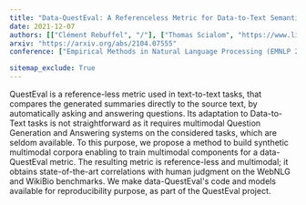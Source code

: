 ```yaml
---
title: "Data-QuestEval: A Referenceless Metric for Data-to-Text Semantic Evaluation"
date: 2021-12-07
authors: [["Clément Rebuffel", "/"], ["Thomas Scialom", "https://www.linkedin.com/in/tscialom/"], ["Laure Soulier", "https://mlia.lip6.fr/soulier/"], ["Benjamin Piwowarski", "http://www.piwowarski.fr/"], ["Sylvain Lamprier", "https://www.linkedin.com/in/sylvain-lamprier-99666a74/"], ["Jacopo Staiano", "https://www.staiano.net/"], ["Geoffrey Scoutheeten", "https://fr.linkedin.com/in/scout"], ["Patrick Gallinari", "https://fr.linkedin.com/in/patrick-gallinari-88b43b6"]]
arxiv: "https://arxiv.org/abs/2104.07555"
conference: ["Empirical Methods in Natural Language Processing (EMNLP 2021)", "https://2021.emnlp.org/"]

sitemap_exclude: True
---
```


QuestEval is a reference-less metric used in text-to-text tasks, that compares the generated summaries directly to the source text, by automatically asking and answering questions. Its adaptation to Data-to-Text tasks is not straightforward as it requires multimodal Question Generation and Answering systems on the considered tasks, which are seldom available. To this purpose, we propose a method to build synthetic multimodal corpora enabling to train multimodal components for a data-QuestEval metric. 
The resulting metric is reference-less and multimodal; it obtains state-of-the-art correlations with human judgment  on the WebNLG and WikiBio benchmarks. We make data-QuestEval's code and models available for reproducibility purpose, as part of the QuestEval project.